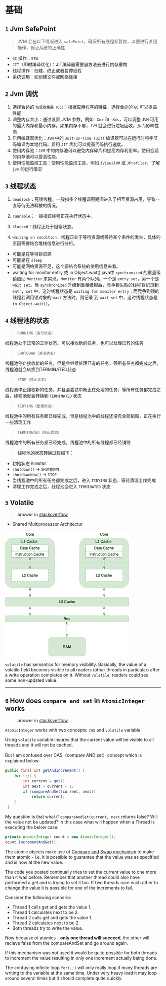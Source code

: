 # 基础

## `1` Jvm SafePoint

> JVM 会在以下情况进入 `safePoint`，确保所有线程都暂停，以便进行关键操作，保证系统的正确性

- `GC` 操作：`STW`
- `JIT`（即时编译优化）：JIT编译器需要自方法去进行内存重构
- 线程操作：创建、终止或者暂停线程
- 系统调用：如创建文件或网络连接

## `2` Jvm 调优

1. 选择合适的 `垃圾收集器（GC）`：根据应用程序的特征，选择合适的 `GC` 可以提高性能
2. 调整内存大小：通过设置 JVM 参数，例如 `-Xmx` 和 `-Xms`，可以调整 `JVM` 可用的最大内存和最小内存。如果内存不够，`JVM` 就会进行垃圾回收，从而影响性能
3. 启用编译器优化：`JVM` 中的 `Just-In-Time (JIT)` 编译器可以在运行时将字节码编译为本地代码。启用 `JIT` 优化可以提高代码执行速度。
4. 使用内存池：`JVM` 中的内存池可以避免内存碎片和提高内存利用率。使用合适的内存池可以提高性能。
5. 使用性能监控工具：使用性能监控工具，例如 `JVisualVM` 或 `JProfiler`，了解 `jvm` 的运行情况

## `3` 线程状态

1. `deadlock`：死锁线程，一般指多个线程调用期间进入了相互资源占用，导致一直等待无法释放的情况。

2. `runnable`：一般指该线程正在执行状态中。

3. `blocked`：线程正处于阻塞状态。

4. `waiting on condition`：线程正处于等待资源或等待某个条件的发生，具体的原因需要结合堆栈信息进行分析。

- 可能是在等待锁资源
- 可能是在 `sleep`
- 可能是网络资源不足，这个要结合系统的使用信息来看。
- waiting for monitor entry 或 in Object.wait()
java中 `synchronized` 的重量级锁借助 `Moniter` 来实现。`Moniter` 有两个队列。一个是 `entry set`，另一个是 `wait set`。当 `synchronized` 升级到重量级锁后，竞争锁失败的线程将记录到 `entry set` 中，这时线程状态是 `waiting for monitor entry`；而竞争到锁的线程若调用锁对象的 `wait` 方法时，则记录 到 `wait set` 中，这时线程状态是 `in Object.wait()`。

## `4` 线程池的状态

> `RUNNING（运行状态）`

线程池处于正常的工作状态，可以接收新的任务，也可以处理已有的任务

> `SHUTDOWN（关闭状态）`

线程池停止接收新的任务，但是会继续处理已有的任务，等所有任务都完成之后，线程池就会转换到TERMINATED状态

> `STOP（停止状态）`

线程池停止接收新的任务，并且会尝试中断正在处理的任务，等所有任务都完成之后，线程池就会转换到 `TERMINATED` 状态

> `TIDYING（整理状态）`

线程池中的所有任务都已经完成，但是线程池中的线程还没有全部销毁，正在执行一些清理工作

> `TERMINATED（终止状态）`

线程池中的所有任务都已经完成，线程池中的所有线程都已经销毁

> **线程池的状态转换过程如下：**

- 初始状态 `RUNNING`
- `shutdown()` -> `SHUTDOWN`
- `shutdownNow()` -> `STOP`
- 当线程池中的所有任务都完成之后，进入 `TIDYING` 状态，等待清理工作完成
- 清理工作完成之后，线程池会进入 `TERMINATED` 状态

## `5` Volatile

> **answer in** [stackoverflow](https://stackoverflow.com/questions/106591/what-is-the-volatile-keyword-useful-for)

- Shared Multiprocessor Architectur

![](img/cpu.webp)

`volatile` has semantics for memory visibility. Basically, the value of a volatile field becomes visible to all readers (other threads in particular) after a write operation completes on it. Without `volatile`, readers could see some non-updated value.

___

## `6` How does  `compare and set` in `AtomicInteger` works

>  **answer in** [stackoverflow](https://stackoverflow.com/questions/32634280/how-does-compare-and-set-in-atomicinteger-works)

`AtomicInteger` works with two concepts: `CAS` and `volatile` variable.

Using `volatile` variable insures that the current value will be visible to all threads and it will not be cached.

But I am confused over CAS（compare AND set）concept which is explained below:

```java
public final int getAndIncrement() {
    for (;;) {
        int current = get();
        int next = current + 1;
        if (compareAndSet(current, next))
            return current;
    }
 }
```

My question is that what if `compareAndSet(current, next` returns false? Will the value not be updated? In this case what will happen when a Thread is executing the below case:

```java
private AtomicInteger count = new AtomicInteger();
count.incrementAndGet();
```


The atomic objects make use of [Compare and Swap mechanism](https://www.wikiwand.com/en/Compare-and-swap) to make them atomic - i.e. it is possible to guarantee that the value was as specified and is now at the new value.

The code you posted continually tries to set the current value to one more than it was before. Remember that another thread could also have performed a get and is trying to set it too. If two threads race each other to change the value it is possible for one of the increments to fail.

Consider the following scenario:

- Thread 1 calls get and gets the value 1.
- Thread 1 calculates next to be 2.
- Thread 2 calls get and gets the value 1.
- Thread 2 calculates next to be 2.
- Both threads try to write the value.

Now because of atomics - **only one thread will succeed**, the other will recieve false from the compareAndSet and go around again.

If this mechanism was not used it would be quite possible for both threads to increment the value resulting in only one increment actually being done.

The confusing infinite loop `for(;;)` will only really loop if many threads are writing to the variable at the same time. Under very heavy load it may loop around several times but it should complete quite quickly.

